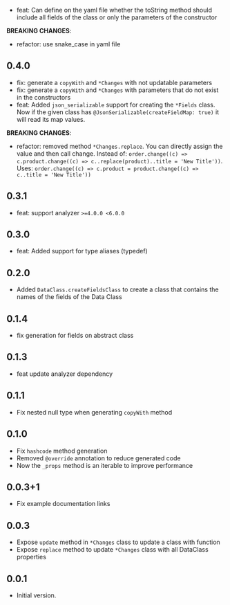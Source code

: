 
- feat: Can define on the yaml file whether the toString method should include all fields of the class 
    or only the parameters of the constructor

**BREAKING CHANGES**:
- refactor: use snake_case in yaml file

## 0.4.0
- fix: generate a `copyWith` and `*Changes` with not updatable parameters
- fix: generate a `copyWith` and `*Changes` with parameters that do not exist in the constructors
- feat: Added `json_serializable` support for creating the `*Fields` class. Now if the given class has 
  `@JsonSerializable(createFieldMap: true)` it will read its map values.

**BREAKING CHANGES**:
- refactor: removed method `*Changes.replace`. You can directly assign the value and then call change.
  Instead of: `order.change((c) => c.product.change((c) => c..replace(product)..title = 'New Title'))`.
  Uses: `order.change((c) => c.product = product.change((c) => c..title = 'New Title'))`

## 0.3.1
- feat: support analyzer `>=4.0.0 <6.0.0`

## 0.3.0
- feat: Added support for type aliases (typedef)

## 0.2.0
- Added `DataClass.createFieldsClass` to create a class that contains the names of the fields of the Data Class

## 0.1.4
- fix generation for fields on abstract class

## 0.1.3
- feat update analyzer dependency

## 0.1.1
- Fix nested null type when generating `copyWith` method

## 0.1.0
- Fix `hashcode` method generation
- Removed `@override` annotation to reduce generated code
- Now the `_props` method is an iterable to improve performance

## 0.0.3+1
- Fix example documentation links

## 0.0.3
- Expose `update` method in `*Changes` class to update a class with function
- Expose `replace` method to update `*Changes` class with all DataClass properties

## 0.0.1
- Initial version.
